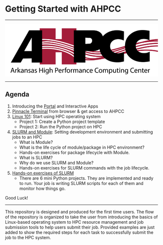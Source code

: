 # Getting Started with AHPCC

---------

<img src="images/ahpcc-logo.png">

------

## Agenda
1. Introducing the [Portal](https://hpc-portal2.hpc.uark.edu) and Interactive Apps
2. [Pinnacle Terminal](https://hpc-portal2.hpc.uark.edu/pun/sys/shell/ssh/pinnacle-l2) from browser & get access to AHPCC
3. [Linux 101](Linux101/README.md): Start using HPC operating system
   + Project 1: Create a Python project template
   + Project 2: Run the Python project on HPC
4. [SLURM and Module](SLURM_and_Module/README.md): Setting development environment and submitting jobs to an HPC
    + What is Module?
    + What is the life cycle of module/package in HPC environment?
    + Hands-on exercises for package lifecycle with Module.
    + What is SLURM?
    + Why do we use SLURM and Module?
    + Hands-on exercises for SLURM commands with the job lifecycle.
5. [Hands-on exercises of SLURM](SLURM_Hands-on/README.md)
    + There are 6 mini Python projects. They are implemented and ready to run. Your job is writing SLURM scripts for each of them and monitor how things go.
   
Good Luck!

-----

This repository is designed and produced for the first time users. The flow of the repository is organized to take the user from introducing the basics of Linux-based operating system to HPC resource management and job submission tools to help users submit their job. Provided examples are just added to show the required steps for each task to successfully submit the job to the HPC system.

